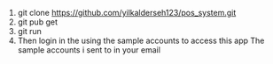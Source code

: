 1. git clone https://github.com/yilkalderseh123/pos_system.git
2. git pub get
3. git run
4. Then login in the using the sample accounts to access this app
   The sample accounts i sent to in your email


